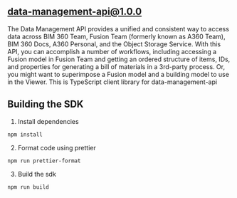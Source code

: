 ## data-management-api@1.0.0

The Data Management API provides a unified and consistent way to access data across BIM 360 Team, Fusion Team (formerly known as A360 Team), BIM 360 Docs, A360 Personal, and the Object Storage Service.  With this API, you can accomplish a number of workflows, including accessing a Fusion model in Fusion Team and getting an ordered structure of items, IDs, and properties for generating a bill of materials in a 3rd-party process. Or, you might want to superimpose a Fusion model and a building model to use in the Viewer.
This is TypeScript client library for data-management-api

## Building the SDK
1. Install dependencies
```
npm install
```
2. Format code using prettier
```
npm run prettier-format
```
3. Build the sdk
```
npm run build
```
